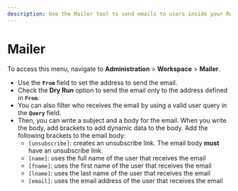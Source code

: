 ```yaml
---
description: Use the Mailer tool to send emails to users inside your Rocket.Chat server.
---
```


# Mailer

To access this menu, navigate to **Administration** > **Workspace** > **Mailer**.

* Use the **`From`** field to set the address to send the email.
* Check the **Dry Run** option to send the email only to the address defined in **`From`**.
* You can also filter who receives the email by using a valid user query in the **`Query`** field.
* Then, you can write a subject and a body for the email. When you write the body, add brackets to add dynamic data to the body. Add the following brackets to the email body:
  * `[unsubscribe]`: creates an unsubscribe link. The email body **must** have an unsubscribe link.
  * `[name]`: uses the full name of the user that receives the email
  * `[fname]`: uses the first name of the user that receives the email
  * `[lname]`: uses the last name of the user that receives the email
  * `[email]`: uses the email address of the user that receives the email
